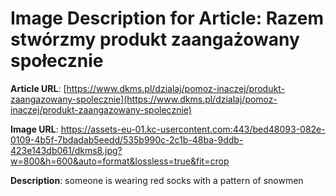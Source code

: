 # Image Description for Article: Razem stwórzmy produkt zaangażowany społecznie
**Article URL**: [https://www.dkms.pl/dzialaj/pomoz-inaczej/produkt-zaangazowany-spolecznie](https://www.dkms.pl/dzialaj/pomoz-inaczej/produkt-zaangazowany-spolecznie)

**Image URL**: https://assets-eu-01.kc-usercontent.com:443/bed48093-082e-0109-4b5f-7bdadab5eedd/535b990c-2c1b-48ba-9ddb-423e143db061/dkms8.jpg?w=800&h=600&auto=format&lossless=true&fit=crop

**Description**: someone is wearing red socks with a pattern of snowmen
